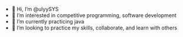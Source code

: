 - 👋 Hi, I’m @ulyySYS
- 👀 I’m interested in competitive programming, software development
- 🌱 I’m currently practicing java
- 💞️ I’m looking to practice my skills, collaborate, and learn with others


<!---
ulyySYS/ulyySYS is a ✨ special ✨ repository because its `README.md` (this file) appears on your GitHub profile.
You can click the Preview link to take a look at your changes.
--->

